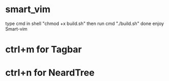 # smart_vim
type cmd in shell
"chmod +x build.sh"
then 
run cmd
"./build.sh"
done
enjoy Smart-vim

# ctrl+m for Tagbar
# ctrl+n for NeardTree
